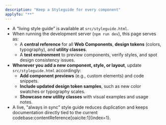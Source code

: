 ```yaml
---
description: "Keep a Styleguide for every component"
applyTo: "**"
---
```


- A “living style guide” is available at `src/styleguide.html`.
- When running the development server (`npm run dev`), this page serves as:
  - A **central reference** for all **Web Components**, **design tokens** (colors, typography), and **utility classes**.
  - A **test environment** to preview components, verify styles, and spot design consistency issues.
- **Whenever you add a new component, style, or layout**, update `src/styleguide.html` accordingly:
  - **Add component previews** (e.g., custom elements) and code snippets.
  - **Include updated design token samples**, such as new color swatches or typography scales.
  - **Showcase new utility classes** with visual examples and usage notes.
- A live, "always in sync" style guide reduces duplication and keeps documentation directly tied to the current codebase:contentReference[oaicite:1]{index=1}.
